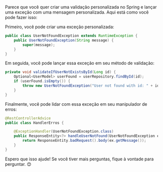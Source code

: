 Parece que você quer criar uma validação personalizada no Spring e lançar uma exceção com uma mensagem personalizada. Aqui está como você pode fazer isso:

Primeiro, você pode criar uma exceção personalizada:

```java
public class UserNotFoundException extends RuntimeException {
    public UserNotFoundException(String message) {
        super(message);
    }
}
```

Em seguida, você pode lançar essa exceção em seu método de validação:

```java
private void validateIfUserNotExistsById(Long id) {
    Optional<UserModel> userFound = userRepository.findById(id);
    if (userFound.isEmpty()) {
        throw new UserNotFoundException("User not found with id: " + id);
    }
}
```

Finalmente, você pode lidar com essa exceção em seu manipulador de erros:

```java
@RestControllerAdvice
public class HandlerErros {

    @ExceptionHandler(UserNotFoundException.class)
    public ResponseEntity<?> handleUserNotFound(UserNotFoundException ex) {
        return ResponseEntity.badRequest().body(ex.getMessage());
    }
}
```

Espero que isso ajude! Se você tiver mais perguntas, fique à vontade para perguntar. 😊